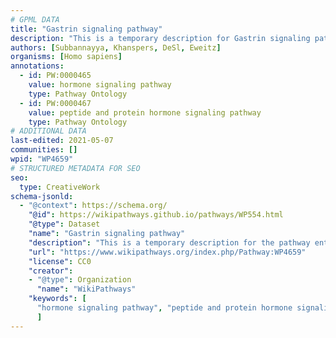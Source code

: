 ```yaml
---
# GPML DATA
title: "Gastrin signaling pathway"
description: "This is a temporary description for Gastrin signaling pathway"
authors: [Subbannayya, Khanspers, DeSl, Eweitz]
organisms: [Homo sapiens]
annotations:
  - id: PW:0000465
    value: hormone signaling pathway
    type: Pathway Ontology
  - id: PW:0000467
    value: peptide and protein hormone signaling pathway
    type: Pathway Ontology
# ADDITIONAL DATA
last-edited: 2021-05-07
communities: []
wpid: "WP4659"
# STRUCTURED METADATA FOR SEO
seo:
  type: CreativeWork
schema-jsonld:
  - "@context": https://schema.org/
    "@id": https://wikipathways.github.io/pathways/WP554.html
    "@type": Dataset
    "name": "Gastrin signaling pathway"
    "description": "This is a temporary description for the pathway entitled: Gastrin signaling pathway"
    "url": "https://www.wikipathways.org/index.php/Pathway:WP4659"
    "license": CC0
    "creator":
    - "@type": Organization
      "name": "WikiPathways"
    "keywords": [
      "hormone signaling pathway", "peptide and protein hormone signaling pathway",
      ]
---
```

